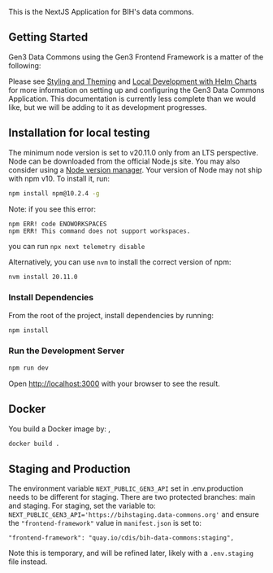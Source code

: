 

This is the NextJS Application for BIH's data commons.


## Getting Started
Gen3 Data Commons using the Gen3 Frontend Framework is a matter of the following:


Please see [Styling and Theming](https://github.com/uc-cdis/gen3-frontend-framework/blob/develop/docs/Local%20Development/Styling%20and%20Theming.md) and [Local Development with Helm Charts](https://github.com/uc-cdis/gen3-frontend-framework/blob/develop/docs/Local%20Development/Using%20Helm%20Charts/Local%20Development%20with%20Helm%20Charts.md)
for more information on setting up and configuring the Gen3 Data Commons Application.
This documentation is currently less complete than we would like, but we will be adding to it as development progresses.

## Installation for local testing

The minimum node version is set to v20.11.0 only from an LTS perspective.
Node can be downloaded from the official Node.js site. You may also consider using a [Node version manager](https://docs.npmjs.com/cli/v7/configuring-npm/install#using-a-node-version-manager-to-install-nodejs-and-npm).
Your version of Node may not ship with npm v10. To install it, run:

```bash
npm install npm@10.2.4 -g
```

Note: if you see this error:
```
npm ERR! code ENOWORKSPACES
npm ERR! This command does not support workspaces.
```
you can run ```npx next telemetry disable```

Alternatively, you can use `nvm` to install the correct version of npm:
```bash
nvm install 20.11.0
```

### Install Dependencies

From the root of the project, install dependencies by running:

```bash
npm install
```

### Run the Development Server

```bash
npm run dev
```

Open [http://localhost:3000](http://localhost:3000) with your browser to see the result.


## Docker

You build a Docker image by:
,
```bash
docker build .
```

## Staging and Production
The environment variable ```NEXT_PUBLIC_GEN3_API``` set in .env.production needs to be different for staging. There are two protected branches: main and staging. For staging, set the variable to:
```NEXT_PUBLIC_GEN3_API='https://bihstaging.data-commons.org'``` 
and ensure the ```"frontend-framework"``` value in ```manifest.json``` is set to:
```
"frontend-framework": "quay.io/cdis/bih-data-commons:staging",
```

Note this is temporary, and will be refined later, likely with a ```.env.staging``` file instead.



